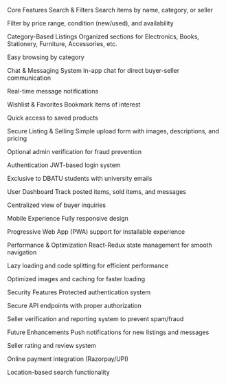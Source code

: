 Core Features
Search & Filters
Search items by name, category, or seller

Filter by price range, condition (new/used), and availability

Category-Based Listings
Organized sections for Electronics, Books, Stationery, Furniture, Accessories, etc.

Easy browsing by category

Chat & Messaging System
In-app chat for direct buyer-seller communication

Real-time message notifications

Wishlist & Favorites
Bookmark items of interest

Quick access to saved products

Secure Listing & Selling
Simple upload form with images, descriptions, and pricing

Optional admin verification for fraud prevention

Authentication
JWT-based login system

Exclusive to DBATU students with university emails

User Dashboard
Track posted items, sold items, and messages

Centralized view of buyer inquiries

Mobile Experience
Fully responsive design

Progressive Web App (PWA) support for installable experience

Performance & Optimization
React-Redux state management for smooth navigation

Lazy loading and code splitting for efficient performance

Optimized images and caching for faster loading

Security Features
Protected authentication system

Secure API endpoints with proper authorization

Seller verification and reporting system to prevent spam/fraud

Future Enhancements
Push notifications for new listings and messages

Seller rating and review system

Online payment integration (Razorpay/UPI)

Location-based search functionality

